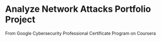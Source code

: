 # Analyze Network Attacks Portfolio Project
From Google Cybersecurity Professional Certificate Program on Coursera

